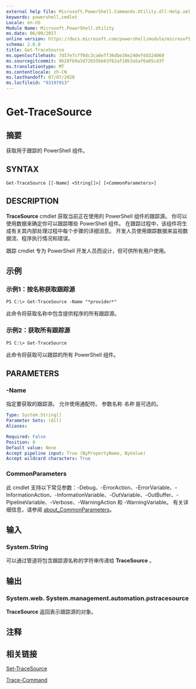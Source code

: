 ```yaml
---
external help file: Microsoft.PowerShell.Commands.Utility.dll-Help.xml
keywords: powershell,cmdlet
Locale: en-US
Module Name: Microsoft.PowerShell.Utility
ms.date: 06/09/2017
online version: https://docs.microsoft.com/powershell/module/microsoft.powershell.utility/get-tracesource?view=powershell-5.1&WT.mc_id=ps-gethelp
schema: 2.0.0
title: Get-TraceSource
ms.openlocfilehash: 7d57e7cff0dc3ca0eff36dbe38e240efdd324060
ms.sourcegitcommit: 9b28fb9a3d72655bb63f62af18b3a5af6a05cd3f
ms.translationtype: MT
ms.contentlocale: zh-CN
ms.lasthandoff: 07/07/2020
ms.locfileid: "93197913"
---
```

# Get-TraceSource

## 摘要
获取用于跟踪的 PowerShell 组件。

## SYNTAX

```
Get-TraceSource [[-Name] <String[]>] [<CommonParameters>]
```

## DESCRIPTION

**TraceSource** cmdlet 获取当前正在使用的 PowerShell 组件的跟踪源。
你可以使用数据来确定你可以跟踪哪些 PowerShell 组件。
在跟踪过程中，该组件将生成有关其内部处理过程中每个步骤的详细消息。
开发人员使用跟踪数据来监视数据流、程序执行情况和错误。

跟踪 cmdlet 专为 PowerShell 开发人员而设计，但可供所有用户使用。

## 示例

### 示例1：按名称获取跟踪源

```
PS C:\> Get-TraceSource -Name "*provider*"
```

此命令将获取名称中包含提供程序的所有跟踪源。

### 示例2：获取所有跟踪源

```
PS C:\> Get-TraceSource
```

此命令将获取可以跟踪的所有 PowerShell 组件。

## PARAMETERS

### -Name

指定要获取的跟踪源。
允许使用通配符。
参数名称 *名称* 是可选的。

```yaml
Type: System.String[]
Parameter Sets: (All)
Aliases:

Required: False
Position: 0
Default value: None
Accept pipeline input: True (ByPropertyName, ByValue)
Accept wildcard characters: True
```

### CommonParameters

此 cmdlet 支持以下常见参数：-Debug、-ErrorAction、-ErrorVariable、-InformationAction、-InformationVariable、-OutVariable、-OutBuffer、-PipelineVariable、-Verbose、-WarningAction 和 -WarningVariable。 有关详细信息，请参阅 [about_CommonParameters](https://go.microsoft.com/fwlink/?LinkID=113216)。

## 输入

### System.String

可以通过管道将包含跟踪源名称的字符串传递给 **TraceSource** 。

## 输出

### System.web. System.management.automation.pstracesource

**TraceSource** 返回表示跟踪源的对象。

## 注释

## 相关链接

[Set-TraceSource](Set-TraceSource.md)

[Trace-Command](Trace-Command.md)
